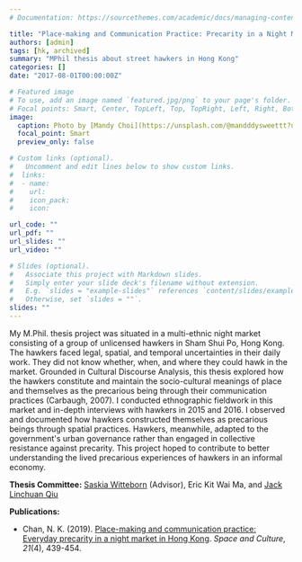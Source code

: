 ```yaml
---
# Documentation: https://sourcethemes.com/academic/docs/managing-content/

title: "Place-making and Communication Practice: Precarity in a Night Market in Hong Kong"
authors: [admin]
tags: [hk, archived]
summary: "MPhil thesis about street hawkers in Hong Kong"
categories: []
date: "2017-08-01T00:00:00Z"

# Featured image
# To use, add an image named `featured.jpg/png` to your page's folder.
# Focal points: Smart, Center, TopLeft, Top, TopRight, Left, Right, BottomLeft, Bottom, BottomRight.
image: 
  caption: Photo by [Mandy Choi](https://unsplash.com/@mandddysweettt?utm_source=unsplash&utm_medium=referral&utm_content=creditCopyText) on [Unsplash](https://unsplash.com/)
  focal_point: Smart
  preview_only: false

# Custom links (optional).
#   Uncomment and edit lines below to show custom links.
#  links:
#  - name: 
#    url: 
#    icon_pack: 
#    icon: 

url_code: ""
url_pdf: ""
url_slides: ""
url_video: ""

# Slides (optional).
#   Associate this project with Markdown slides.
#   Simply enter your slide deck's filename without extension.
#   E.g. `slides = "example-slides"` references `content/slides/example-slides.md`.
#   Otherwise, set `slides = ""`.
slides: ""
---
```


My M.Phil. thesis project was situated in a multi-ethnic night market consisting of a group of unlicensed hawkers in Sham Shui Po, Hong Kong. The hawkers faced legal, spatial, and temporal uncertainties in their daily work. They did not know whether, when, and where they could hawk in the market. Grounded in Cultural Discourse Analysis, this thesis explored how the hawkers constitute and maintain the socio-cultural meanings of place and themselves as the precarious being through their communication practices (Carbaugh, 2007). I conducted ethnographic fieldwork in this market and in-depth interviews with hawkers in 2015 and 2016. I observed and documented how hawkers constructed themselves as precarious beings through spatial practices. Hawkers, meanwhile, adapted to the government's urban governance rather than engaged in collective resistance against precarity. This project hoped to contribute to better understanding the lived precarious experiences of hawkers in an informal economy. 

**Thesis Committee:** [Saskia Witteborn](http://www.com.cuhk.edu.hk/en-GB/people/teaching-staff/witteborn-saskia) (Advisor), Eric Kit Wai Ma, and [Jack Linchuan Qiu](http://www.com.cuhk.edu.hk/en-GB/people/teaching-staff/qiu-jack-l-c)

**Publications:** 

* Chan, N. K. (2019). [Place-making and communication practice: Everyday precarity in a night market in Hong Kong](https://journals.sagepub.com/doi/abs/10.1177/1206331217741085). *Space and Culture*, *21*(4), 439-454.
